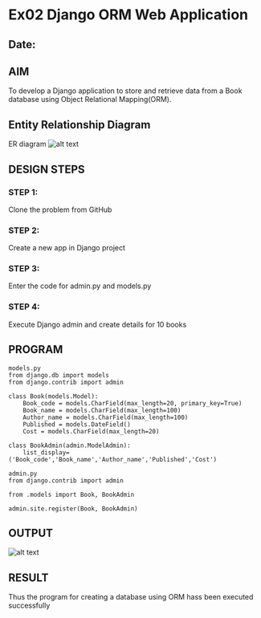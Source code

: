 # Ex02 Django ORM Web Application
## Date: 

## AIM
To develop a Django application to store and retrieve data from a Book database using Object Relational Mapping(ORM).

## Entity Relationship Diagram

 ER diagram
![alt text](exp2/er_diagram.png)

## DESIGN STEPS

### STEP 1:
Clone the problem from GitHub

### STEP 2:
Create a new app in Django project

### STEP 3:
Enter the code for admin.py and models.py

### STEP 4:
Execute Django admin and create details for 10 books

## PROGRAM

```
models.py
from django.db import models
from django.contrib import admin

class Book(models.Model):
    Book_code = models.CharField(max_length=20, primary_key=True)
    Book_name = models.CharField(max_length=100)
    Author_name = models.CharField(max_length=100)  
    Published = models.DateField() 
    Cost = models.CharField(max_length=20)

class BookAdmin(admin.ModelAdmin):
    list_display=('Book_code','Book_name','Author_name','Published','Cost')
```
```
admin.py
from django.contrib import admin

from .models import Book, BookAdmin

admin.site.register(Book, BookAdmin)
```

## OUTPUT

![alt text](exp2/OUTPUT.png)


## RESULT
Thus the program for creating a database using ORM hass been executed successfully
